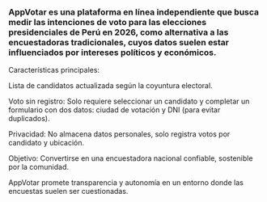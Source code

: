### AppVotar es una plataforma en línea independiente que busca medir las intenciones de voto para las elecciones presidenciales de Perú en 2026, como alternativa a las encuestadoras tradicionales, cuyos datos suelen estar influenciados por intereses políticos y económicos.

Características principales:

Lista de candidatos actualizada según la coyuntura electoral.

Voto sin registro: Solo requiere seleccionar un candidato y completar un formulario con dos datos: ciudad de votación y DNI (para evitar duplicados).

Privacidad: No almacena datos personales, solo registra votos por candidato y ubicación.

Objetivo: Convertirse en una encuestadora nacional confiable, sostenible por la comunidad.

AppVotar promete transparencia y autonomía en un entorno donde las encuestas suelen ser cuestionadas.
